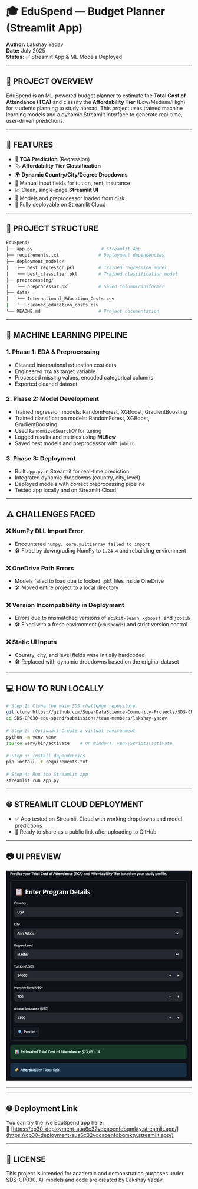 # 🎓 EduSpend — Budget Planner (Streamlit App)

**Author:** Lakshay Yadav  
**Date:** July 2025  
**Status:** ✅ Streamlit App & ML Models Deployed

---

## 🎯 PROJECT OVERVIEW

EduSpend is an ML-powered budget planner to estimate the **Total Cost of Attendance (TCA)** and classify the **Affordability Tier** (Low/Medium/High) for students planning to study abroad. This project uses trained machine learning models and a dynamic Streamlit interface to generate real-time, user-driven predictions.

---

## 🌟 FEATURES

- 🧮 **TCA Prediction** (Regression)
- 🏷️ **Affordability Tier Classification**
- 🌍 **Dynamic Country/City/Degree Dropdowns**
- 🧾 Manual input fields for tuition, rent, insurance
- 📈 Clean, single-page **Streamlit UI**
- 💾 Models and preprocessor loaded from disk
- 🚀 Fully deployable on Streamlit Cloud

---

## 📁 PROJECT STRUCTURE

```bash
EduSpend/
├── app.py                          # Streamlit App
├── requirements.txt               # Deployment dependencies
├── deployment_models/
│   ├── best_regressor.pkl         # Trained regression model
│   └── best_classifier.pkl        # Trained classification model
├── preprocessing/
│   └── preprocessor.pkl           # Saved ColumnTransformer
├── data/
│   └── International_Education_Costs.csv
|   └── cleaned_education_costs.csv
└── README.md                      # Project documentation
```

---

## 🧪 MACHINE LEARNING PIPELINE

### 1. **Phase 1: EDA & Preprocessing**
- Cleaned international education cost data
- Engineered `TCA` as target variable
- Processed missing values, encoded categorical columns
- Exported cleaned dataset

### 2. **Phase 2: Model Development**
- Trained regression models: RandomForest, XGBoost, GradientBoosting
- Trained classification models: RandomForest, XGBoost, GradientBoosting
- Used `RandomizedSearchCV` for tuning
- Logged results and metrics using **MLflow**
- Saved best models and preprocessor with `joblib`

### 3. **Phase 3: Deployment**
- Built `app.py` in Streamlit for real-time prediction
- Integrated dynamic dropdowns (country, city, level)
- Deployed models with correct preprocessing pipeline
- Tested app locally and on Streamlit Cloud

---

## ⚠️ CHALLENGES FACED

### ❌ NumPy DLL Import Error
- Encountered `numpy._core.multiarray failed to import`
- 🛠️ Fixed by downgrading NumPy to `1.24.4` and rebuilding environment

### ❌ OneDrive Path Errors
- Models failed to load due to locked `.pkl` files inside OneDrive
- 🛠️ Moved entire project to a local directory

### ❌ Version Incompatibility in Deployment
- Errors due to mismatched versions of `scikit-learn`, `xgboost`, and `joblib`
- 🛠️ Fixed with a fresh environment (`eduspend3`) and strict version control

### ❌ Static UI Inputs
- Country, city, and level fields were initially hardcoded
- 🛠️ Replaced with dynamic dropdowns based on the original dataset

---

## 💻 HOW TO RUN LOCALLY

```bash
# Step 1: Clone the main SDS challenge repository
git clone https://github.com/SuperDataScience-Community-Projects/SDS-CP030-edu-spend.git
cd SDS-CP030-edu-spend/submissions/team-members/lakshay-yadav

# Step 2: (Optional) Create a virtual environment
python -m venv venv
source venv/bin/activate    # On Windows: venv\Scripts\activate

# Step 3: Install dependencies
pip install -r requirements.txt

# Step 4: Run the Streamlit app
streamlit run app.py
```

---

## 🌐 STREAMLIT CLOUD DEPLOYMENT

- ✅ App tested on Streamlit Cloud with working dropdowns and model predictions
- 🚀 Ready to share as a public link after uploading to GitHub

---

## 📷 UI PREVIEW

![App Screenshot](assets/UI.png)


---

---

## 🌐 Deployment Link

You can try the live EduSpend app here:  
🔗 [https://cp30-deployment-aua6c32vdcaoenfdbqmkty.streamlit.app/](https://cp30-deployment-aua6c32vdcaoenfdbqmkty.streamlit.app/)


---

## 📄 LICENSE

This project is intended for academic and demonstration purposes under SDS-CP030. All models and code are created by Lakshay Yadav.